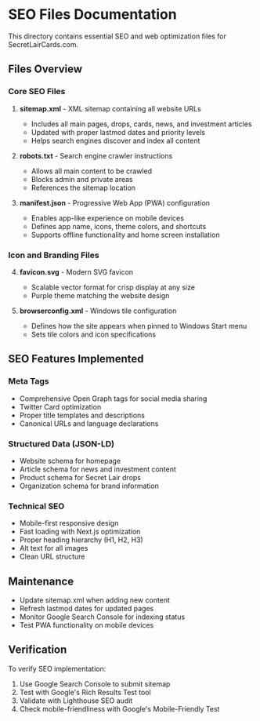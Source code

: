 # SEO Files Documentation

This directory contains essential SEO and web optimization files for SecretLairCards.com.

## Files Overview

### Core SEO Files

1. **sitemap.xml** - XML sitemap containing all website URLs
   - Includes all main pages, drops, cards, news, and investment articles
   - Updated with proper lastmod dates and priority levels
   - Helps search engines discover and index all content

2. **robots.txt** - Search engine crawler instructions
   - Allows all main content to be crawled
   - Blocks admin and private areas
   - References the sitemap location

3. **manifest.json** - Progressive Web App (PWA) configuration
   - Enables app-like experience on mobile devices
   - Defines app name, icons, theme colors, and shortcuts
   - Supports offline functionality and home screen installation

### Icon and Branding Files

4. **favicon.svg** - Modern SVG favicon
   - Scalable vector format for crisp display at any size
   - Purple theme matching the website design

5. **browserconfig.xml** - Windows tile configuration
   - Defines how the site appears when pinned to Windows Start menu
   - Sets tile colors and icon specifications

## SEO Features Implemented

### Meta Tags
- Comprehensive Open Graph tags for social media sharing
- Twitter Card optimization
- Proper title templates and descriptions
- Canonical URLs and language declarations

### Structured Data (JSON-LD)
- Website schema for homepage
- Article schema for news and investment content
- Product schema for Secret Lair drops
- Organization schema for brand information

### Technical SEO
- Mobile-first responsive design
- Fast loading with Next.js optimization
- Proper heading hierarchy (H1, H2, H3)
- Alt text for all images
- Clean URL structure

## Maintenance

- Update sitemap.xml when adding new content
- Refresh lastmod dates for updated pages
- Monitor Google Search Console for indexing status
- Test PWA functionality on mobile devices

## Verification

To verify SEO implementation:
1. Use Google Search Console to submit sitemap
2. Test with Google's Rich Results Test tool
3. Validate with Lighthouse SEO audit
4. Check mobile-friendliness with Google's Mobile-Friendly Test


